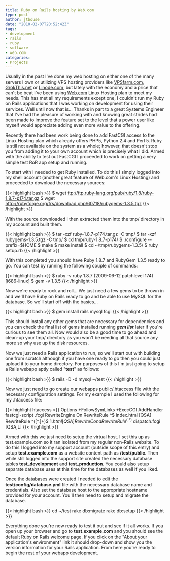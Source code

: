 ```yaml
---
title: Ruby on Rails hosting by Web.com
type: post
author: jtbouse
date: "2010-02-07T20:52:42Z"
tags:
- development
- rails
- ruby
- software
- web.com
categories:
- Projects
---
```

Usually in the past I've done my web hosting on either one of the many servers I own or utilizing VPS hosting providers like [VPSfarm.com](http://vpsfarm.com), [GrokThis.net](http://grokthis.net) or [Linode.com](http://linode.com), but lately with the economy and a price that can't be beat I've been using [Web.com](http://www.web.com) Linux Hosting plan to meet my needs. This has met all my requirements except one, I couldn't run my Ruby on Rails applications that I was working on development for using their services. Well until now that is... Thanks in part to a great Systems Engineer that I've had the pleasure of working with and knowing great strides had been made to improve the feature set to the level that a power user like myself would appreciate adding even more value to the offering.

Recently there had been work being done to add FastCGI access to the Linux Hosting plan which already offers PHP5, Python 2.4 and Perl 5. Ruby is still not available on the system as a whole; however, that doesn't stop you from adding it to your own account which is precisely what I did. Armed with the ability to test out FastCGI I proceeded to work on getting a very simple test RoR app setup and running.

To start with I needed to get Ruby installed. To do this I simply logged into my shell account (another great feature of Web.com's Linux Hosting) and proceeded to download the necessary sources:

{{< highlight bash >}}
  $ wget ftp://ftp.ruby-lang.org/pub/ruby/1.8/ruby-1.8.7-p174.tar.gz
  $ wget http://rubyforge.org/frs/download.php/60718/rubygems-1.3.5.tgz
{{< /highlight >}}

With the source downloaded I then extracted them into the tmp/ directory in my account and built them.

{{< highlight bash >}}
  $ tar -xzf ruby-1.8.7-p174.tar.gz -C tmp/
  $ tar -xzf rubygems-1.3.5.tgz -C tmp/
  $ cd tmp/ruby-1.8.7-p174/
  $ ./configure --prefix=$HOME
  $ make
  $ make install
  $ cd ~/tmp/rubygems-1.3.5/
  $ ruby setup.rb
{{< /highlight >}}

With this completed you should have Ruby 1.8.7 and RubyGem 1.3.5 ready to go. You can test by running the following couple of commands:

{{< highlight bash >}}
  $ ruby -v
    ruby 1.8.7 (2009-06-12 patchlevel 174) [i686-linux]
  $ gem -v
    1.3.5
{{< /highlight >}}

Now we're ready to rock and roll&#8230; We just need a few gems to be thrown in and we'll have Ruby on Rails ready to go and be able to use MySQL for the database. So we'll start off with the basics&#8230;

{{< highlight bash >}}
  $ gem install rails mysql fcgi
{{< /highlight >}}

This should install any other gems that are necessary for dependencies and you can check the final list of gems installed running **_gem list_** later if you're curious to see them all. Now would also be a good time to go ahead and clean-up your tmp/ directory as you won't be needing all that source any more so why use up the disk resources.

Now we just need a Rails application to run, so we'll start out with building one from scratch although if you have one ready to go then you could just upload it to your home directory. For purposes of this I'm just going to setup a Rails webapp aptly called "**test**" as follows:

{{< highlight bash >}}
  $ rails -D -d mysql ~/test
{{< /highlight >}}

Now we just need to go create our webapps public/.htaccess file with the necessary configuration settings. For my example I used the following for my .htaccess file:

{{< highlight htaccess >}}
  Options +FollowSymLinks +ExecCGI
  <IfModule mod_fastcgi.c>
    AddHandler fastcgi-script .fcgi
  </IfModule>
  <IfModule mod_rewrite.c>
    RewriteEngine On
    RewriteRule ^$ index.html [QSA]
    RewriteRule ^([^.]+)$ $1.html [QSA]
    RewriteCond %{REQUEST_FILENAME} !-f
    RewriteRule ^(.*)$ dispatch.fcgi [QSA,L]
  </IfModule>
{{< /highlight >}}

Armed with this we just need to setup the virtual host. I set this up as test.example.com so it ran isolated from my regular non-Rails website. To do this I logged into my support account (outside scope of this entry) and setup **test.example.com** as a website content path as **/test/public**. Then while still logged into the support site created the necessary database tables **test_development** and **test_production**. You could also setup separate database uses at this time for the databases as well if you liked.

Once the databases were created I needed to edit the **test/config/database.yml** file with the necessary database name and credentials. Also set the database host to the appropriate hostname provided for your account. You'll then need to setup and migrate the database.

{{< highlight bash >}}
  cd ~/test
  rake db:migrate
  rake db:setup
{{< /highlight >}}

Everything done you're now ready to test it out and see if it all works. If you open up your browser and go to **test.example.com** and you should see the default Ruby on Rails welcome page. If you click on the "About your application's environment" link it should drop-down and show you the version information for your Rails application. From here you're ready to begin the rest of your webapp development.
